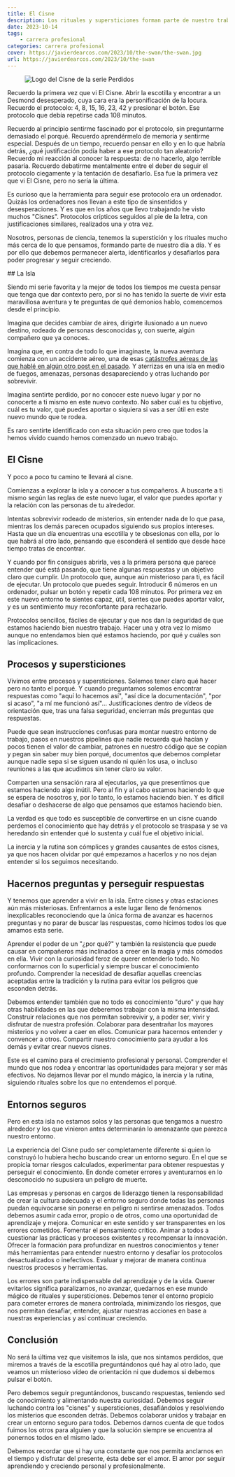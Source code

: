 ```yaml
---
title: El Cisne
description: Los rituales y supersticiones forman parte de nuestro trabajo y están en nuestro día a día. Nuestra labor es desafiarlos para que dejen de serlo y entender lo que hay detrás de ellos.
date: 2023-10-14
tags:
    - carrera profesional
categories: carrera profesional
cover: https://javierdearcos.com/2023/10/the-swan/the-swan.jpg
url: https://javierdearcos.com/2023/10/the-swan
---
```


<figure>
    <picture>
        <img src="/2023/10/the-swan/the-swan.jpg" alt='Logo del Cisne de la serie Perdidos' />
    </picture>
</figure>

Recuerdo la primera vez que vi El Cisne. Abrir la escotilla y encontrar a un Desmond desesperado, cuya cara era la personificación de la locura. Recuerdo el protocolo: 4, 8, 15, 16, 23, 42 y presionar el botón. Ese protocolo que debía repetirse cada 108 minutos. 

Recuerdo al principio sentirme fascinado por el protocolo, sin preguntarme demasiado el porqué. Recuerdo aprendérmelo de memoria y sentirme especial. Después de un tiempo, recuerdo pensar en ello y en lo que habría detrás, ¿qué justificación podía haber a ese protocolo tan aleatorio? Recuerdo mi reacción al conocer la respuesta: de no hacerlo, algo terrible pasaría. Recuerdo debatirme mentalmente entre el deber de seguir el protocolo ciegamente y la tentación de desafiarlo. Esa fue la primera vez que vi El Cisne, pero no sería la última.

Es curioso que la herramienta para seguir ese protocolo era un ordenador. Quizás los ordenadores nos llevan a este tipo de sinsentidos y desesperaciones. Y es que en los años que llevo trabajando he visto muchos "Cisnes". Protocolos crípticos seguidos al pie de la letra, con justificaciones similares, realizados una y otra vez. 

Nosotros, personas de ciencia, tenemos la superstición y los rituales mucho más cerca de lo que pensamos, formando parte de nuestro día a día. Y es por ello que debemos permanecer alerta, identificarlos y desafiarlos para poder progresar y seguir creciendo.

<!-- more -->

## La Isla

Siendo mi serie favorita y la mejor de todos los tiempos me cuesta pensar que tenga que dar contexto pero, por si no has tenido la suerte de vivir esta maravillosa aventura y te preguntas de qué demonios hablo, comencemos desde el principio.

Imagina que decides cambiar de aires, dirigirte ilusionado a un nuevo destino, rodeado de personas desconocidas y, con suerte, algún compañero que ya conoces. 

Imagina que, en contra de todo lo que imaginaste, la nueva aventura comienza con un accidente aéreo, una de esas [catástrofes aéreas de las que hablé en algún otro post en el pasado](https://javierdearcos.com/2022/09/onboardings/). Y aterrizas en una isla en medio de fuegos, amenazas, personas desapareciendo y otras luchando por sobrevivir.

Imagina sentirte perdido, por no conocer este nuevo lugar y por no conocerte a ti mismo en este nuevo contexto. No saber cuál es tu objetivo, cuál es tu valor, qué puedes aportar o siquiera si vas a ser útil en este nuevo mundo que te rodea.

Es raro sentirte identificado con esta situación pero creo que todos la hemos vivido cuando hemos comenzado un nuevo trabajo.

## El Cisne

Y poco a poco tu camino te llevará al cisne.

Comienzas a explorar la isla y a conocer a tus compañeros. A buscarte a ti mismo según las reglas de este nuevo lugar, el valor que puedes aportar y la relación con las personas de tu alrededor.

Intentas sobrevivir rodeado de misterios, sin entender nada de lo que pasa, mientras los demás parecen ocupados siguiendo sus propios intereses. Hasta que un día encuentras una escotilla y te obsesionas con ella, por lo que habrá al otro lado, pensando que esconderá el sentido que desde hace tiempo tratas de encontrar.

Y cuando por fin consigues abrirla, ves a la primera persona que parece entender qué está pasando, que tiene algunas respuestas y un objetivo claro que cumplir. Un protocolo que, aunque aún misterioso para ti, es fácil de ejecutar. Un protocolo que puedes seguir. Introducir 6 números en un ordenador, pulsar un botón y repetir cada 108 minutos. Por primera vez en este nuevo entorno te sientes capaz, útil, sientes que puedes aportar valor, y es un sentimiento muy reconfortante para rechazarlo. 

Protocolos sencillos, fáciles de ejecutar y que nos dan la seguridad de que estamos haciendo bien nuestro trabajo. Hacer una y otra vez lo mismo aunque no entendamos bien qué estamos haciendo, por qué y cuáles son las implicaciones.

## Procesos y supersticiones

Vivimos entre procesos y supersticiones. Solemos tener claro qué hacer pero no tanto el porqué. Y cuando preguntamos solemos encontrar respuestas como "aquí lo hacemos así", "así dice la documentación", "por si acaso", "a mí me funcionó así"... Justificaciones dentro de vídeos de orientación que, tras una falsa seguridad, encierran más preguntas que respuestas.

Puede que sean instrucciones confusas para montar nuestro entorno de trabajo, pasos en nuestros pipelines que nadie recuerda qué hacían y pocos tienen el valor de cambiar, patrones en nuestro código que se copian y pegan sin saber muy bien porqué, documentos que debemos completar aunque nadie sepa si se siguen usando ni quién los usa, o incluso reuniones a las que acudimos sin tener claro su valor. 

Comparten una sensación rara al ejecutarlos, ya que presentimos que estamos haciendo algo inútil. Pero al fin y al cabo estamos haciendo lo que se espera de nosotros y, por lo tanto, lo estamos haciendo bien. Y es difícil desafiar o deshacerse de algo que pensamos que estamos haciendo bien.

La verdad es que todo es susceptible de convertirse en un cisne cuando perdemos el conocimiento que hay detrás y el protocolo se traspasa y se va heredando sin entender qué lo sustenta y cuál fue el objetivo inicial. 

La inercia y la rutina son cómplices y grandes causantes de estos cisnes, ya que nos hacen olvidar por qué empezamos a hacerlos y no nos dejan entender si los seguimos necesitando.

## Hacernos preguntas y perseguir respuestas

Y tenemos que aprender a vivir en la isla. Entre cisnes y otras estaciones aún más misteriosas. Enfrentarnos a este lugar lleno de fenómenos inexplicables reconociendo que la única forma de avanzar es hacernos preguntas y no parar de buscar las respuestas, como hicimos todos los que amamos esta serie.

Aprender el poder de un "¿por qué?" y también la resistencia que puede causar en compañeros más inclinados a creer en la magia y más cómodos en ella. Vivir con la curiosidad feroz de querer entenderlo todo. No conformarnos con lo superficial y siempre buscar el conocimiento profundo. Comprender la necesidad de desafiar aquellas creencias aceptadas entre la tradición y la rutina para evitar los peligros que esconden detrás. 

Debemos entender también que no todo es conocimiento "duro" y que hay otras habilidades en las que deberemos trabajar con la misma intensidad. Construir relaciones que nos permitan sobrevivir y, a poder ser, vivir y disfrutar de nuestra profesión. Colaborar para desentrañar los mayores misterios y no volver a caer en ellos. Comunicar para hacernos entender y convencer a otros. Compartir nuestro conocimiento para ayudar a los demás y evitar crear nuevos cisnes.

Este es el camino para el crecimiento profesional y personal. Comprender el mundo que nos rodea y encontrar las oportunidades para mejorar y ser más efectivos. No dejarnos llevar por el mundo mágico, la inercia y la rutina, siguiendo rituales sobre los que no entendemos el porqué.

## Entornos seguros

Pero en esta isla no estamos solos y las personas que tengamos a nuestro alrededor y los que vinieron antes determinarán lo amenazante que parezca nuestro entorno.

La experiencia del Cisne pudo ser completamente diferente si quien lo construyó lo hubiera hecho buscando crear un entorno seguro. En el que se propicia tomar riesgos calculados, experimentar para obtener respuestas y perseguir el conocimiento. En donde cometer errores y aventurarnos en lo desconocido no supusiera un peligro de muerte.

Las empresas y personas en cargos de liderazgo tienen la responsabilidad de crear la cultura adecuada y el entorno seguro donde todas las personas puedan equivocarse sin ponerse en peligro ni sentirse amenazados. Todos debemos asumir cada error, propio o de otros, como una oportunidad de aprendizaje y mejora. Comunicar en este sentido y ser transparentes en los errores cometidos. Fomentar el pensamiento crítico. Animar a todos a cuestionar las prácticas y procesos existentes y recompensar la innovación. Ofrecer la formación para profundizar en nuestros conocimientos y tener más herramientas para entender nuestro entorno y desafíar los protocolos desactualizados o inefectivos. Evaluar y mejorar de manera continua nuestros procesos y herramientas.

Los errores son parte indispensable del aprendizaje y de la vida. Querer evitarlos significa paralizarnos, no avanzar, quedarnos en ese mundo mágico de rituales y supersticiones. Debemos tener el entorno propicio para cometer errores de manera controlada, minimizando los riesgos, que nos permitan desafiar, entender, ajustar nuestras acciones en base a nuestras experiencias y así continuar creciendo.

## Conclusión

No será la última vez que visitemos la isla, que nos sintamos perdidos, que miremos a través de la escotilla preguntándonos qué hay al otro lado, que veamos un misterioso vídeo de orientación ni que dudemos si debemos pulsar el botón.

Pero debemos seguir preguntándonos, buscando respuestas, teniendo sed de conocimiento y alimentando nuestra curiosidad. Debemos seguir luchando contra los "cisnes" y supersticiones, desafiándolos y resolviendo los misterios que esconden detrás. Debemos colaborar unidos y trabajar en crear un entorno seguro para todos. Debemos darnos cuenta de que todos fuimos los otros para alguien y que la solución siempre se encuentra al ponernos todos en el mismo lado.

Debemos recordar que si hay una constante que nos permita anclarnos en el tiempo y disfrutar del presente, ésta debe ser el amor. El amor por seguir aprendiendo y creciendo personal y profesionalmente.

